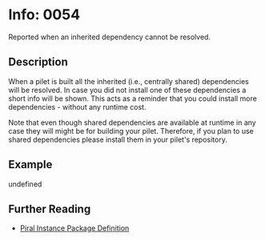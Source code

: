 # Info: 0054

Reported when an inherited dependency cannot be resolved.

## Description

When a pilet is built all the inherited (i.e., centrally shared) dependencies will be resolved. In case
you did not install one of these dependencies a short info will be shown. This acts as a reminder that
you could install more dependencies - without any runtime cost.

Note that even though shared dependencies are available at runtime in any case they will might be 
for building your pilet. Therefore, if you plan to use shared dependencies please install them in your
pilet's repository.

## Example

undefined

## Further Reading

 - [Piral Instance Package Definition](https://docs.piral.io/reference/documentation/C21-piral-metadata)
